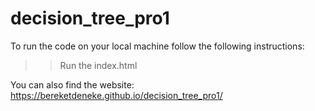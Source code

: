 ﻿# decision_tree_pro1
To run the code on your local machine follow the following instructions:
>> Run the index.html

You can also find the website:
https://bereketdeneke.github.io/decision_tree_pro1/
